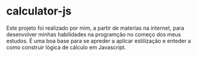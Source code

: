 # calculator-js
Este projeto foi realizado por mim, a partir de materias na internet, para desenvolver minhas habilidades na programção no começo dos meus estudos.
É uma boa base para se apreder a aplicar estilização e enteder a como construir lógica de cálculo em Javascript.

